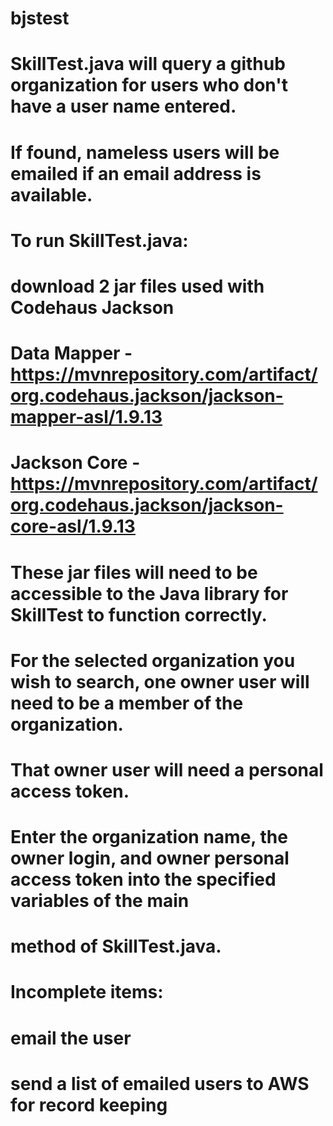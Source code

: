 # bjstest
#
# SkillTest.java will query a github organization for users who don't have a user name entered.
# If found, nameless users will be emailed if an email address is available.
# 
# To run SkillTest.java:
#
# download 2 jar files used with Codehaus Jackson
# Data Mapper - https://mvnrepository.com/artifact/org.codehaus.jackson/jackson-mapper-asl/1.9.13
# Jackson Core - https://mvnrepository.com/artifact/org.codehaus.jackson/jackson-core-asl/1.9.13
# 
# These jar files will need to be accessible to the Java library for SkillTest to function correctly.
#
# For the selected organization you wish to search, one owner user will need to be a member of the organization.
# That owner user will need a personal access token. 
#
# Enter the organization name, the owner login, and owner personal access token into the specified variables of the main
# method of SkillTest.java.
#
# Incomplete items:
# email the user
# send a list of emailed users to AWS for record keeping
